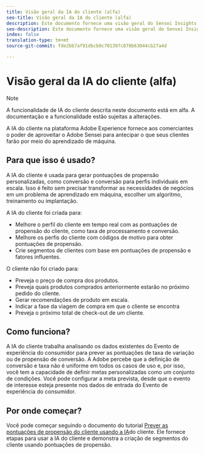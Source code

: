 ```yaml
---
title: Visão geral da IA do cliente (alfa)
seo-title: Visão geral da IA do cliente (alfa)
description: Este documento fornece uma visão geral do Sensei Insights - AI do cliente (Alpha)
seo-description: Este documento fornece uma visão geral do Sensei Insights - AI do cliente (Alpha)
index: false
translation-type: tm+mt
source-git-commit: fde2bb7af91dbcb0c701397c878b63044cb27a4d

---
```



# Visão geral da IA do cliente (alfa)

>[!NOTE]
>A funcionalidade de IA do cliente descrita neste documento está em alfa. A documentação e a funcionalidade estão sujeitas a alterações.

A IA do cliente na plataforma Adobe Experience fornece aos comerciantes o poder de aproveitar o Adobe Sensei para antecipar o que seus clientes farão por meio do aprendizado de máquina.

## Para que isso é usado?

A IA do cliente é usada para gerar pontuações de propensão personalizadas, como conversão e conversão para perfis individuais em escala. Isso é feito sem precisar transformar as necessidades de negócios em um problema de aprendizado em máquina, escolher um algoritmo, treinamento ou implantação.

A IA do cliente foi criada para:

- Melhore o perfil do cliente em tempo real com as pontuações de propensão do cliente, como taxa de processamento e conversão.
- Melhore os perfis do cliente com códigos de motivo para obter pontuações de propensão.
- Crie segmentos de clientes com base em pontuações de propensão e fatores influentes.

O cliente não foi criado para:

- Preveja o preço de compra dos produtos.
- Preveja quais produtos comprados anteriormente estarão no próximo pedido do cliente.
- Gerar recomendações de produto em escala.
- Indicar a fase da viagem de compra em que o cliente se encontra
- Preveja o próximo total de check-out de um cliente.

## Como funciona?

A IA do cliente trabalha analisando os dados existentes do Evento de experiência do consumidor para prever as pontuações de taxa de variação ou de propensão de conversão. A Adobe percebe que a definição de conversão e taxa não é uniforme em todos os casos de uso e, por isso, você tem a capacidade de definir metas personalizadas como um conjunto de condições. Você pode configurar a meta prevista, desde que o evento de interesse esteja presente nos dados de entrada do Evento de experiência do consumidor.

## Por onde começar?

Você pode começar seguindo o documento do tutorial [Prever as pontuações de propensão do cliente usando a IA](./customer-ai-tutorial.md)do cliente. Ele fornece etapas para usar a IA do cliente e demonstra a criação de segmentos do cliente usando pontuações de propensão.